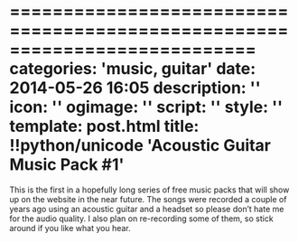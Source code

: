 ===========================================================================
categories: 'music, guitar'
date: 2014-05-26 16:05
description: ''
icon: ''
ogimage: ''
script: ''
style: ''
template: post.html
title: !!python/unicode 'Acoustic Guitar Music Pack #1'
===========================================================================

This is the first in a hopefully long series of free music packs that will show up on the website in the near future. The songs were recorded a couple of years ago using an acoustic guitar and a headset so please don’t hate me for the audio quality. I also plan on re-recording some of them, so stick around if you like what you hear.